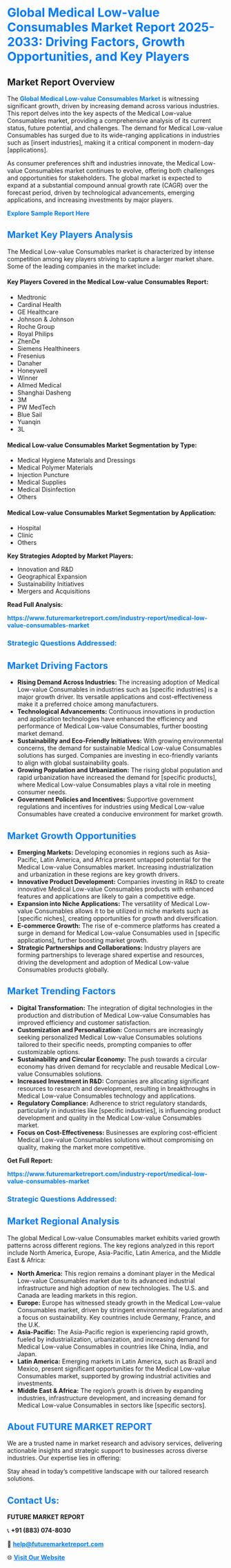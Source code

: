 <h1 style="color: #007BFF;">Global Medical Low-value Consumables Market Report 2025-2033: Driving Factors, Growth Opportunities, and Key Players</h1>

<section id="overview">
<h2>Market Report Overview</h2>
<p>The <a href="https://www.futuremarketreport.com/industry-report/medical-low-value-consumables-market" style="color: #007BFF; text-decoration: none;"><strong>Global Medical Low-value Consumables Market</strong></a> is witnessing significant growth, driven by increasing demand across various industries. This report delves into the key aspects of the Medical Low-value Consumables market, providing a comprehensive analysis of its current status, future potential, and challenges. The demand for Medical Low-value Consumables has surged due to its wide-ranging applications in industries such as [insert industries], making it a critical component in modern-day [applications].</p>
<p>As consumer preferences shift and industries innovate, the Medical Low-value Consumables market continues to evolve, offering both challenges and opportunities for stakeholders. The global market is expected to expand at a substantial compound annual growth rate (CAGR) over the forecast period, driven by technological advancements, emerging applications, and increasing investments by major players.</p>
</section>

<section id="overview">
<p><a href="https://www.futuremarketreport.com/request-sample/reportId=78301" style="color: #007BFF; text-decoration: none;"><strong>Explore Sample Report Here</strong></a></p>
</section>

<section id="key-players">
<h2 style="color: #007BFF;">Market Key Players Analysis</h2>
<p>The Medical Low-value Consumables market is characterized by intense competition among key players striving to capture a larger market share. Some of the leading companies in the market include:</p>
<h4>Key Players Covered in the Medical Low-value Consumables Report:</h4>
<ul><li>Medtronic</li><li>Cardinal Health</li><li>GE Healthcare</li><li>Johnson &amp; Johnson</li><li>Roche Group</li><li>Royal Philips</li><li>ZhenDe</li><li>Siemens Healthineers</li><li>Fresenius</li><li>Danaher</li><li>Honeywell</li><li>Winner</li><li>Allmed Medical</li><li>Shanghai Dasheng</li><li>3M</li><li>PW MedTech</li><li>Blue Sail</li><li>Yuanqin</li><li>3L</li></ul>
<h4>Medical Low-value Consumables Market Segmentation by Type:</h4>
<ul><li>Medical Hygiene Materials and Dressings</li><li>Medical Polymer Materials</li><li>Injection Puncture</li><li>Medical Supplies</li><li>Medical Disinfection</li><li>Others</li></ul>

<h4>Medical Low-value Consumables Market Segmentation by Application:</h4>
<ul><li>Hospital</li><li>Clinic</li><li>Others</li></ul>
<p><strong>Key Strategies Adopted by Market Players:</strong></p>
<ul>
<li>Innovation and R&D</li>
<li>Geographical Expansion</li>
<li>Sustainability Initiatives</li>
<li>Mergers and Acquisitions</li>
</ul>
</section>

<section>
<p><strong>Read Full Analysis: </strong></p><a href="https://www.futuremarketreport.com/industry-report/medical-low-value-consumables-market" style="color: #007BFF; text-decoration: none;"><strong>https://www.futuremarketreport.com/industry-report/medical-low-value-consumables-market</strong></a>
<h3 style="color: #007BFF;">Strategic Questions Addressed:</h3>
</section>

<section id="driving-factors">
<h2 style="color: #007BFF;">Market Driving Factors</h2>
<ul>
<li><strong>Rising Demand Across Industries:</strong> The increasing adoption of Medical Low-value Consumables in industries such as [specific industries] is a major growth driver. Its versatile applications and cost-effectiveness make it a preferred choice among manufacturers.</li>
<li><strong>Technological Advancements:</strong> Continuous innovations in production and application technologies have enhanced the efficiency and performance of Medical Low-value Consumables, further boosting market demand.</li>
<li><strong>Sustainability and Eco-Friendly Initiatives:</strong> With growing environmental concerns, the demand for sustainable Medical Low-value Consumables solutions has surged. Companies are investing in eco-friendly variants to align with global sustainability goals.</li>
<li><strong>Growing Population and Urbanization:</strong> The rising global population and rapid urbanization have increased the demand for [specific products], where Medical Low-value Consumables plays a vital role in meeting consumer needs.</li>
<li><strong>Government Policies and Incentives:</strong> Supportive government regulations and incentives for industries using Medical Low-value Consumables have created a conducive environment for market growth.</li>
</ul>
</section>

<section id="growth-opportunities">
<h2 style="color: #007BFF;">Market Growth Opportunities</h2>
<ul>
<li><strong>Emerging Markets:</strong> Developing economies in regions such as Asia-Pacific, Latin America, and Africa present untapped potential for the Medical Low-value Consumables market. Increasing industrialization and urbanization in these regions are key growth drivers.</li>
<li><strong>Innovative Product Development:</strong> Companies investing in R&D to create innovative Medical Low-value Consumables products with enhanced features and applications are likely to gain a competitive edge.</li>
<li><strong>Expansion into Niche Applications:</strong> The versatility of Medical Low-value Consumables allows it to be utilized in niche markets such as [specific niches], creating opportunities for growth and diversification.</li>
<li><strong>E-commerce Growth:</strong> The rise of e-commerce platforms has created a surge in demand for Medical Low-value Consumables used in [specific applications], further boosting market growth.</li>
<li><strong>Strategic Partnerships and Collaborations:</strong> Industry players are forming partnerships to leverage shared expertise and resources, driving the development and adoption of Medical Low-value Consumables products globally.</li>
</ul>
</section>

<section id="trending-factors">
<h2 style="color: #007BFF;">Market Trending Factors</h2>
<ul>
<li><strong>Digital Transformation:</strong> The integration of digital technologies in the production and distribution of Medical Low-value Consumables has improved efficiency and customer satisfaction.</li>
<li><strong>Customization and Personalization:</strong> Consumers are increasingly seeking personalized Medical Low-value Consumables solutions tailored to their specific needs, prompting companies to offer customizable options.</li>
<li><strong>Sustainability and Circular Economy:</strong> The push towards a circular economy has driven demand for recyclable and reusable Medical Low-value Consumables solutions.</li>
<li><strong>Increased Investment in R&D:</strong> Companies are allocating significant resources to research and development, resulting in breakthroughs in Medical Low-value Consumables technology and applications.</li>
<li><strong>Regulatory Compliance:</strong> Adherence to strict regulatory standards, particularly in industries like [specific industries], is influencing product development and quality in the Medical Low-value Consumables market.</li>
<li><strong>Focus on Cost-Effectiveness:</strong> Businesses are exploring cost-efficient Medical Low-value Consumables solutions without compromising on quality, making the market more competitive.</li>
</ul>
</section>

<section>
<p><strong>Get Full Report: </strong></p><a href="https://www.futuremarketreport.com/industry-report/medical-low-value-consumables-market" style="color: #007BFF; text-decoration: none;"><strong>https://www.futuremarketreport.com/industry-report/medical-low-value-consumables-market</strong></a>
<h3 style="color: #007BFF;">Strategic Questions Addressed:</h3>
</section>


<section id="regional-analysis">
<h2 style="color: #007BFF;">Market Regional Analysis</h2>
<p>The global Medical Low-value Consumables market exhibits varied growth patterns across different regions. The key regions analyzed in this report include North America, Europe, Asia-Pacific, Latin America, and the Middle East & Africa:</p>
<ul>
<li><strong>North America:</strong> This region remains a dominant player in the Medical Low-value Consumables market due to its advanced industrial infrastructure and high adoption of new technologies. The U.S. and Canada are leading markets in this region.</li>
<li><strong>Europe:</strong> Europe has witnessed steady growth in the Medical Low-value Consumables market, driven by stringent environmental regulations and a focus on sustainability. Key countries include Germany, France, and the U.K.</li>
<li><strong>Asia-Pacific:</strong> The Asia-Pacific region is experiencing rapid growth, fueled by industrialization, urbanization, and increasing demand for Medical Low-value Consumables in countries like China, India, and Japan.</li>
<li><strong>Latin America:</strong> Emerging markets in Latin America, such as Brazil and Mexico, present significant opportunities for the Medical Low-value Consumables market, supported by growing industrial activities and investments.</li>
<li><strong>Middle East & Africa:</strong> The region’s growth is driven by expanding industries, infrastructure development, and increasing demand for Medical Low-value Consumables in sectors like [specific sectors].</li>
</ul>
</section>

<footer>
<h2 style="color: #007BFF;">About FUTURE MARKET REPORT</h2>
<p>We are a trusted name in market research and advisory services, delivering actionable insights and strategic support to businesses across diverse industries. Our expertise lies in offering:</p>

<p>Stay ahead in today’s competitive landscape with our tailored research solutions.</p>

<h2 style="color: #007BFF;">Contact Us:</h2>
<p><strong>FUTURE MARKET REPORT</strong></p>
<p>📞 <strong>+91 (883) 074-8030</strong></p>
<p>📧 <strong><a href="mailto:help@futuremarketreport.com" style="color: #007BFF;">help@futuremarketreport.com</a></strong></p>
<p>🌐 <strong><a href="https://www.futuremarketreport.com/" style="color: #007BFF;">Visit Our Website</a></strong></p>
</footer>